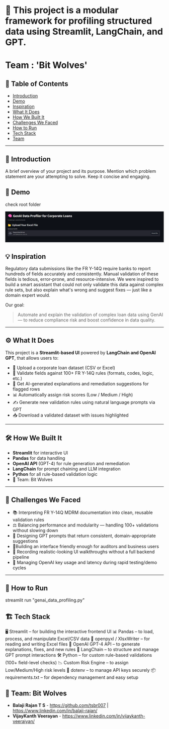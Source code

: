 # 🚀 This project is a modular framework for profiling structured data using Streamlit, LangChain, and GPT.

# Team :  'Bit Wolves'

## 📌 Table of Contents
- [Introduction](#introduction)
- [Demo](#demo)
- [Inspiration](#inspiration)
- [What It Does](#what-it-does)
- [How We Built It](#how-we-built-it)
- [Challenges We Faced](#challenges-we-faced)
- [How to Run](#how-to-run)
- [Tech Stack](#tech-stack)
- [Team](#team)

---

## 🎯 Introduction
A brief overview of your project and its purpose. Mention which problem statement are your attempting to solve. Keep it concise and engaging.

## 🎥 Demo
check root folder

![alt text](image.png)

## 💡 Inspiration

Regulatory data submissions like the FR Y-14Q require banks to report hundreds of fields accurately and consistently. Manual validation of these fields is tedious, error-prone, and resource-intensive. We were inspired to build a smart assistant that could not only validate this data against complex rule sets, but also explain what's wrong and suggest fixes — just like a domain expert would.

Our goal:  
> Automate and explain the validation of complex loan data using GenAI — to reduce compliance risk and boost confidence in data quality.

---

## ⚙️ What It Does

This project is a **Streamlit-based UI** powered by **LangChain and OpenAI GPT**, that allows users to:

- 📂 Upload a corporate loan dataset (CSV or Excel)
- 🧪 Validate fields against 100+ FR Y-14Q rules (formats, codes, logic, etc.)
- 🤖 Get AI-generated explanations and remediation suggestions for flagged rows
- 📊 Automatically assign risk scores (Low / Medium / High)
- ✍️ Generate new validation rules using natural language prompts via GPT
- 📥 Download a validated dataset with issues highlighted



---

## 🛠️ How We Built It

- **Streamlit** for interactive UI
- **Pandas** for data handling
- **OpenAI API** (GPT-4) for rule generation and remediation
- **LangChain** for prompt chaining and LLM integration
- **Python** for all rule-based validation logic
- 🐺 Team: Bit Wolves

---

## 🚧 Challenges We Faced

- 📚 Interpreting FR Y-14Q MDRM documentation into clean, reusable validation rules
- ⚖️ Balancing performance and modularity — handling 100+ validations without slowing down
- 💬 Designing GPT prompts that return consistent, domain-appropriate suggestions
- 🧑Building an interface friendly enough for auditors and business users
- 🎥 Recording realistic-looking UI walkthroughs without a full backend pipeline
- 🔐 Managing OpenAI key usage and latency during rapid testing/demo cycles

---

## 🏃 How to Run
streamlit run "genai_data_profiling.py"

## 🏗️ Tech Stack
🖥️ Streamlit – for building the interactive frontend UI
📊 Pandas – to load, process, and manipulate Excel/CSV data
📁 openpyxl / XlsxWriter – for reading and writing Excel files
🤖 OpenAI GPT-4 API – to generate explanations, fixes, and new rules
🔗 LangChain – to structure and manage GPT prompt interactions
🛠️ Python – for custom rule-based validations (100+ field-level checks)
📉 Custom Risk Engine – to assign Low/Medium/High risk levels
🔐 dotenv – to manage API keys securely
📦 requirements.txt – for dependency management and easy setup


## 👥 Team: Bit Wolves
- **Balaji Rajan T S** - https://github.com/tsbr007 | https://www.linkedin.com/in/balaji-rajan/
- **VijayKanth Veerayan** - https://www.linkedin.com/in/vijaykanth-veeraiyan/